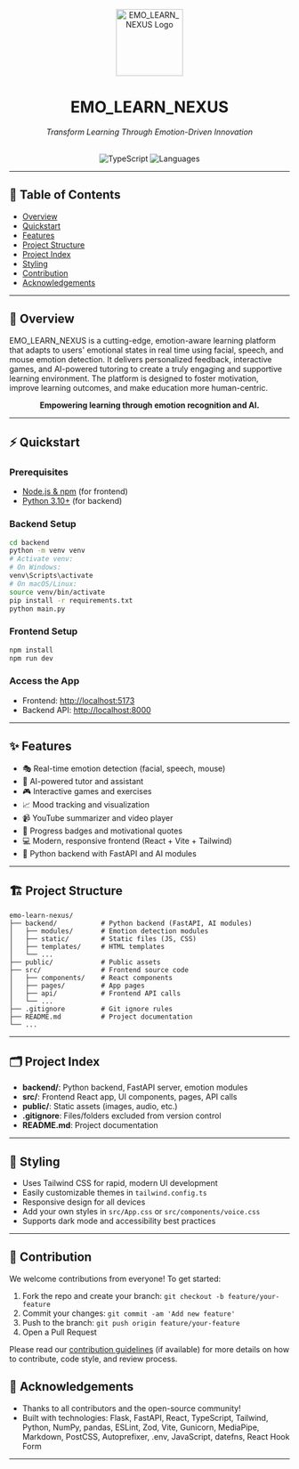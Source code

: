 


<div align="center">
  <img src="https://raw.githubusercontent.com/RohithMacharla11/emolearn/main/public/logo.png" alt="EMO_LEARN_NEXUS Logo" width="120" />
  
  # EMO_LEARN_NEXUS
  
  <i>Transform Learning Through Emotion-Driven Innovation</i>
  
  <br>
<!--   <img src="https://img.shields.io/badge/license-MIT-green.svg" alt="MIT License">
  <img src="https://img.shields.io/badge/PRs-welcome-brightgreen.svg" alt="PRs Welcome"> -->
  <img src="https://img.shields.io/badge/typescript-77.3%25-blue" alt="TypeScript">
  <img src="https://img.shields.io/badge/languages-5-lightgrey" alt="Languages">
</div>

---

## 📑 Table of Contents
- [Overview](#overview)
- [Quickstart](#quickstart)
- [Features](#features)
- [Project Structure](#project-structure)
- [Project Index](#project-index)
- [Styling](#styling)
- [Contribution](#contribution)
- [Acknowledgements](#acknowledgements)

---

## 📝 Overview
EMO_LEARN_NEXUS is a cutting-edge, emotion-aware learning platform that adapts to users' emotional states in real time using facial, speech, and mouse emotion detection. It delivers personalized feedback, interactive games, and AI-powered tutoring to create a truly engaging and supportive learning environment. The platform is designed to foster motivation, improve learning outcomes, and make education more human-centric.

<div align="center">
  <b>Empowering learning through emotion recognition and AI.</b>
</div>

---

## ⚡ Quickstart

### Prerequisites
- [Node.js & npm](https://nodejs.org/) (for frontend)
- [Python 3.10+](https://www.python.org/) (for backend)

### Backend Setup
```bash
cd backend
python -m venv venv
# Activate venv:
# On Windows:
venv\Scripts\activate
# On macOS/Linux:
source venv/bin/activate
pip install -r requirements.txt
python main.py
```

### Frontend Setup
```bash
npm install
npm run dev
```

### Access the App
- Frontend: [http://localhost:5173](http://localhost:5173)
- Backend API: [http://localhost:8000](http://localhost:8000)

---

## ✨ Features
- 🎭 Real-time emotion detection (facial, speech, mouse)
- 🤖 AI-powered tutor and assistant
- 🎮 Interactive games and exercises
- 📈 Mood tracking and visualization
- 📹 YouTube summarizer and video player
- 🏅 Progress badges and motivational quotes
- 💻 Modern, responsive frontend (React + Vite + Tailwind)
- 🐍 Python backend with FastAPI and AI modules

---

## 🏗️ Project Structure
```
emo-learn-nexus/
├── backend/           # Python backend (FastAPI, AI modules)
│   ├── modules/       # Emotion detection modules
│   ├── static/        # Static files (JS, CSS)
│   ├── templates/     # HTML templates
│   └── ...
├── public/            # Public assets
├── src/               # Frontend source code
│   ├── components/    # React components
│   ├── pages/         # App pages
│   ├── api/           # Frontend API calls
│   └── ...
├── .gitignore         # Git ignore rules
├── README.md          # Project documentation
└── ...
```

---

## 🗂️ Project Index
- **backend/**: Python backend, FastAPI server, emotion modules
- **src/**: Frontend React app, UI components, pages, API calls
- **public/**: Static assets (images, audio, etc.)
- **.gitignore**: Files/folders excluded from version control
- **README.md**: Project documentation

---

## 🎨 Styling
- Uses Tailwind CSS for rapid, modern UI development
- Easily customizable themes in `tailwind.config.ts`
- Responsive design for all devices
- Add your own styles in `src/App.css` or `src/components/voice.css`
- Supports dark mode and accessibility best practices

---

## 🤝 Contribution
We welcome contributions from everyone! To get started:
1. Fork the repo and create your branch: `git checkout -b feature/your-feature`
2. Commit your changes: `git commit -am 'Add new feature'`
3. Push to the branch: `git push origin feature/your-feature`
4. Open a Pull Request

Please read our [contribution guidelines](CONTRIBUTING.md) (if available) for more details on how to contribute, code style, and review process.

<!-- ---

## 📜 License
This project is licensed under the MIT License. See the [LICENSE](LICENSE) file for details.

--- -->

## 🙏 Acknowledgements
- Thanks to all contributors and the open-source community!
- Built with technologies: Flask, FastAPI, React, TypeScript, Tailwind, Python, NumPy, pandas, ESLint, Zod, Vite, Gunicorn, MediaPipe, Markdown, PostCSS, Autoprefixer, .env, JavaScript, datefns, React Hook Form

---
